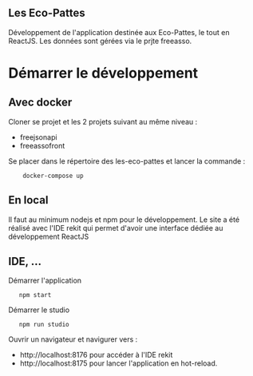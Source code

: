 Les Eco-Pattes
---

Développement de l'application destinée aux Eco-Pattes, le tout en ReactJS. Les données sont gérées via le prjte freeasso.

# Démarrer le développement

## Avec docker

Cloner se projet et les 2 projets suivant au même niveau :

* freejsonapi
* freeassofront

Se placer dans le répertoire des les-eco-pattes et lancer la commande :

```
    docker-compose up
```

## En local

Il faut au minimum nodejs et npm pour le développement. Le site a été réalisé avec l'IDE rekit qui permet d'avoir une interface dédiée au développement ReactJS

## IDE, ...

Démarrer l'application

```
   npm start
```

Démarrer le studio

```
   npm run studio
```

Ouvrir un navigateur et navigurer vers :

* http://localhost:8176 pour accéder à l'IDE rekit
* http://localhost:8175 pour lancer l'application en hot-reload.
